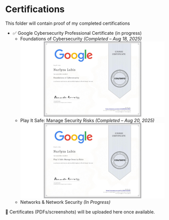 # Certifications  

This folder will contain proof of my completed certifications

- ✅ Google Cybersecurity Professional Certificate (in progress)  
  - Foundations of Cybersecurity *(Completed – Aug 18, 2025)*  
    ![Foundations Certificate](google-foundations-cybersecurity.JPG)  
  - Play It Safe: Manage Security Risks *(Completed – Aug 20, 2025)*  
    ![Manage Security Risks Certificate](google-manage-security-risks.JPG)  
  - Networks & Network Security *(In Progress)*  

📌 Certificates (PDFs/screenshots) will be uploaded here once available.
